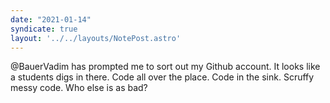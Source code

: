```yaml
---
date: "2021-01-14"
syndicate: true
layout: '../../layouts/NotePost.astro'
---
```


@BauerVadim has prompted me to sort out my Github account. It looks like a students digs in there. Code all over the place. Code in the sink. Scruffy messy code. Who else is as bad?